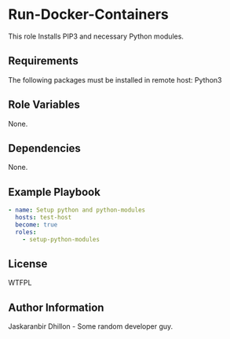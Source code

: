 Run-Docker-Containers
=========

This role Installs PIP3 and necessary Python modules.

Requirements
------------

The following packages must be installed in remote host:
Python3

Role Variables
--------------

None.

Dependencies
------------

None.

Example Playbook
----------------

```yaml
- name: Setup python and python-modules
  hosts: test-host
  become: true
  roles:
    - setup-python-modules
```

License
-------

WTFPL

Author Information
------------------

Jaskaranbir Dhillon - Some random developer guy.

